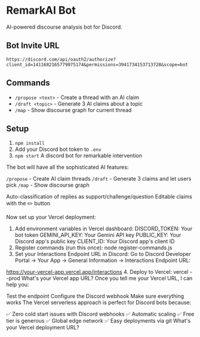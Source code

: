 # RemarkAI Bot

AI-powered discourse analysis bot for Discord.

## Bot Invite URL
```
https://discord.com/api/oauth2/authorize?client_id=1411682165779075174&permissions=3941734153713728&scope=bot
```

## Commands
- `/propose <text>` - Create a thread with an AI claim
- `/draft <topic>` - Generate 3 AI claims about a topic  
- `/map` - Show discourse graph for current thread

## Setup
1. `npm install`
2. Add your Discord bot token to `.env`
3. `npm start`
A discord bot for remarkable intervention


The bot will have all the sophisticated AI features:

`/propose` - Create AI claim threads
`/draft` - Generate 3 claims and let users pick
`/map` - Show discourse graph

Auto-classification of replies as support/challenge/question
Editable claims with the ✏️ button



Now set up your Vercel deployment:
1. Add environment variables in Vercel dashboard:
DISCORD_TOKEN: Your bot token
GEMINI_API_KEY: Your Gemini API key
PUBLIC_KEY: Your Discord app's public key
CLIENT_ID: Your Discord app's client ID
2. Register commands (run this once):
node register-commands.js
3. Set your Interactions Endpoint URL in Discord:
Go to Discord Developer Portal → Your App → General Information → Interactions Endpoint URL:

https://your-vercel-app.vercel.app/interactions
4. Deploy to Vercel:
vercel --prod
What's your Vercel app URL?
Once you tell me your Vercel URL, I can help you:

Test the endpoint
Configure the Discord webhook
Make sure everything works
The Vercel serverless approach is perfect for Discord bots because:

✅ Zero cold start issues with Discord webhooks
✅ Automatic scaling
✅ Free tier is generous
✅ Global edge network
✅ Easy deployments via git
What's your Vercel deployment URL?